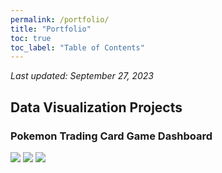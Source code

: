 ```yaml
---
permalink: /portfolio/
title: "Portfolio"
toc: true
toc_label: "Table of Contents"
---
```


*Last updated: September 27, 2023*

## Data Visualization Projects

### Pokemon Trading Card Game Dashboard
[![](https://img.shields.io/badge/Blog-Read%20Article-blue?logo=blogger)](../blog/pkmn-tcg-dash/) [![](https://img.shields.io/badge/GitHub-View%20on%20GitHub-blue?logo=github)](https://github.com/andrew-dang/limitless_scrape) [![](https://img.shields.io/badge/Heroku-View%20on%20Heroku-blue?logo=heroku)](https://limitlesstcg-analysis.herokuapp.com/)
